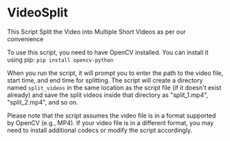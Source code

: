 # VideoSplit
This Script Split the Video into Multiple Short Videos as per our convenience

To use this script, you need to have OpenCV installed. You can install it using pip:
`pip install opencv-python`

When you run the script, it will prompt you to enter the path to the video file, start time, and end time for splitting. The script will create a directory named `split_videos` in the same location as the script file (if it doesn't exist already) and save the split videos inside that directory as "split_1.mp4", "split_2.mp4", and so on.

Please note that the script assumes the video file is in a format supported by OpenCV (e.g., MP4). If your video file is in a different format, you may need to install additional codecs or modify the script accordingly.
